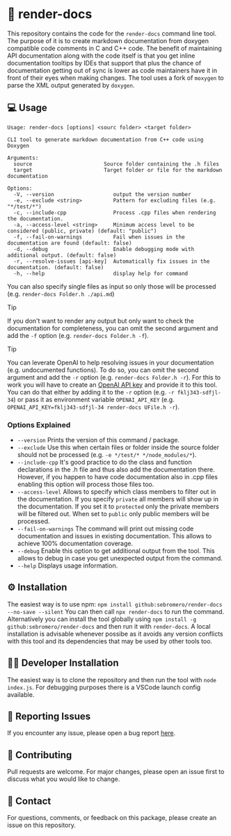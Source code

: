 # 📖 render-docs

This repository contains the code for the `render-docs` command line tool. The purpose of it is to create markdown documentation from doxygen compatible code comments in C and C++ code.
The benefit of maintaining API documentation along with the code itself is that you get inline documentation tooltips by IDEs that support that plus the chance of documentation getting out of sync is lower as code maintainers have it in front of their eyes when making changes.
The tool uses a fork of `moxygen` to parse the XML output generated by `doxygen`.

## 💻 Usage
```
Usage: render-docs [options] <sourc folder> <target folder>

CLI tool to generate markdown documentation from C++ code using Doxygen

Arguments:
  source                       Source folder containing the .h files
  target                       Target folder or file for the markdown documentation

Options:
  -V, --version                   output the version number
  -e, --exclude <string>          Pattern for excluding files (e.g. "*/test/*")
  -c, --include-cpp               Process .cpp files when rendering the documentation.
  -a, --access-level <string>     Minimum access level to be considered (public, private) (default: "public")
  -f, --fail-on-warnings          Fail when issues in the documentation are found (default: false)
  -d, --debug                     Enable debugging mode with additional output. (default: false)
  -r, --resolve-issues [api-key]  Automatically fix issues in the documentation. (default: false)
  -h, --help                      display help for command
```

You can also specify single files as input so only those will be processed (e.g. `render-docs Folder.h ./api.md`)

> [!TIP]
> If you don't want to render any output but only want to check the documentation for completeness, you can omit the second argument and add the `-f` option (e.g. `render-docs Folder.h -f`).

> [!TIP]
> You can leverate OpenAI to help resolving issues in your documentation (e.g. undocumented functions). To do so, you can omit the second argument and add the `-r` option (e.g. `render-docs Folder.h -r`).
For this to work you will have to create an [OpenAI API key](https://platform.openai.com/api-keys) and provide it to this tool. You can do that either by adding it to the `-r` option (e.g. `-r fklj343-sdfjl-34`) or pass it as environment variable `OPENAI_API_KEY` (e.g. `OPENAI_API_KEY=fklj343-sdfjl-34 render-docs UFile.h -r`).

### Options Explained

- `--version` Prints the version of this command / package.
- `--exclude` Use this when certain files or folder inside the source folder should not be processed (e.g. `-e */test/* */node_modules/*`).
- `--include-cpp` It's good practice to do the class and function declarations in the .h file and thus also add the documentation there. However, if you happen to have code documentation also in .cpp files enabling this option will process those files too.
- `--access-level` Allows to specify which class members to filter out in the documentation. If you specify `private` all members will show up in the documentation. If you set it to `protected` only the private members will be filtered out. When set to `public` only public members will be processed.
- `--fail-on-warnings` The command will print out missing code documentation and issues in existing documentation. This allows to achieve 100% documentation coverage.
- `--debug` Enable this option to get additional output from the tool. This allows to debug in case you get unexpected output from the command.
- `--help` Displays usage information.

## ⚙️ Installation

The easiest way is to use npm: `npm install github:sebromero/render-docs --no-save --silent`
You can then call `npx render-docs` to run the command. Alternatively you can install the tool globally using `npm install -g github:sebromero/render-docs` and then run it with `render-docs`. A local installation is advisable whenever possibe as it avoids any version conflicts with this tool and its dependencies that may be used by other tools too.

## 🧑‍💻 Developer Installation

The easiest way is to clone the repository and then run the tool with `node index.js`.
For debugging purposes there is a VSCode launch config available.

## 🐛 Reporting Issues

If you encounter any issue, please open a bug report [here](https://github.com/sebromero/render-docs/issues). 

## 💪 Contributing

Pull requests are welcome. For major changes, please open an issue first to discuss what you would like to change.

## 🤙 Contact

For questions, comments, or feedback on this package, please create an issue on this repository.